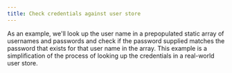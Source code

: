 ```yaml
---
title: Check credentials against user store
---
```


As an example, we'll look up the user name in a prepopulated static array of usernames and passwords and check if the password supplied matches the password that exists for that user name in the array. This example is a simplification of the process of looking up the credentials in a real-world user store.

<StackSelector snippet="check-against-user-store"/>

<NextSectionLink/>
